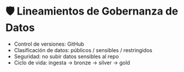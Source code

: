 # 🛡️ Lineamientos de Gobernanza de Datos

- Control de versiones: GitHub
- Clasificación de datos: públicos / sensibles / restringidos
- Seguridad: no subir datos sensibles al repo
- Ciclo de vida: ingesta → bronze → silver → gold
